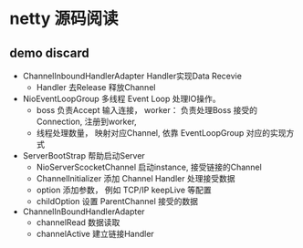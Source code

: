 # netty 源码阅读

## demo discard

- ChannelInboundHandlerAdapter Handler实现Data Recevie
  - Handler 去Release 释放Channel
- NioEventLoopGroup 多线程 Event Loop 处理IO操作。
  - boss 负责Accept 输入连接， worker： 负责处理Boss 接受的Connection, 注册到worker, 
  - 线程处理数量， 映射对应Channel, 依靠 EventLoopGroup 对应的实现方式
- ServerBootStrap 帮助启动Server
  - NioServerScocketChannel 启动instance, 接受链接的Channel
  - ChannelInitializer 添加 Channel Handler 处理接受数据
  - option 添加参数， 例如 TCP/IP keepLive 等配置
  - childOption 设置 ParentChannel 接受的数据
- ChannelInBoundHandlerAdapter
  - channelRead 数据读取
  - channelActive 建立链接Handler
  

